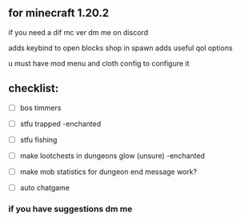## for minecraft 1.20.2
if you need a dif mc ver dm me on discord

adds keybind to open blocks shop in spawn
adds useful qol options

u must have mod menu and cloth config to configure it

## checklist:
- [ ] bos timmers

- [ ] stfu trapped -enchanted

- [ ] stfu fishing

- [ ] make lootchests in dungeons glow (unsure) -enchanted

- [ ] make mob statistics for dungeon end message work?

- [ ] auto chatgame

### if you have suggestions dm me
